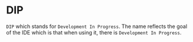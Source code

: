 # DIP

`DIP` which stands for `Development In Progress`. The name reflects the goal of the IDE which is that when using it, there is `Development In Progress`. 
